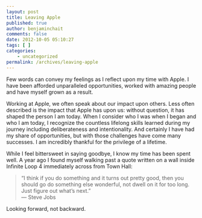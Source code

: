 ```yaml
---
layout: post
title: Leaving Apple
published: true
author: benjaminchait
comments: false
date: 2012-10-05 05:10:27
tags: [ ]
categories:
    - uncategorized
permalink: /archives/leaving-apple
---
```

Few words can convey my feelings as I reflect upon my time with Apple. I have been afforded unparalleled opportunities, worked with amazing people and have myself grown as a result.

Working at Apple, we often speak about our impact upon others. Less often described is the impact that Apple has upon us: without question, it has shaped the person I am today. When I consider who I was when I began and who I am today, I recognize the countless lifelong skills learned during my journey including deliberateness and intentionality. And certainly I have had my share of opportunities, but with those challenges have come many successes. I am incredibly thankful for the privilege of a lifetime.

While I feel bittersweet in saying goodbye, I know my time has been spent well. A year ago I found myself walking past a quote written on a wall inside Infinite Loop 4 immediately across from Town Hall:

> “I think if you do something and it turns out pretty good, then you should go do something else wonderful, not dwell on it for too long. Just figure out what’s next.”   
> — Steve Jobs

Looking forward, not backward.

